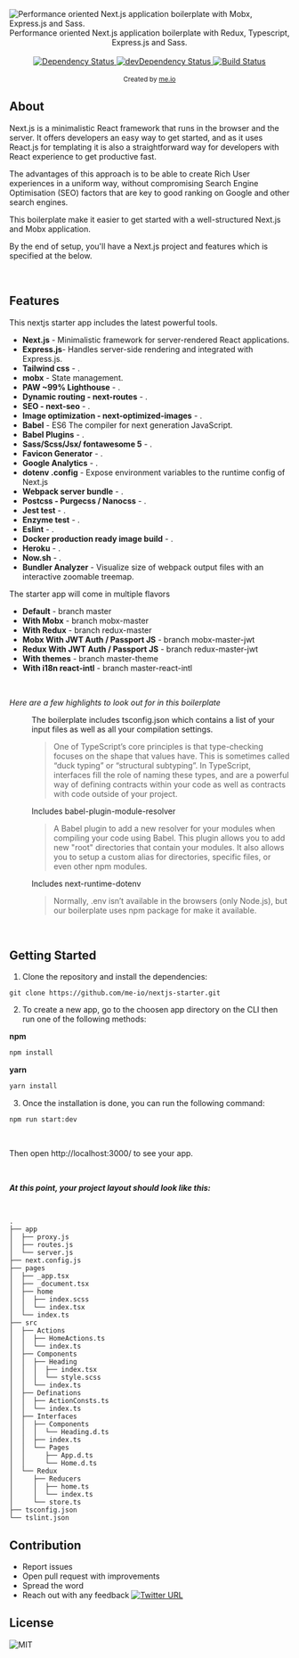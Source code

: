 
<img src="https://github.com/me-io/nextjs-starter/blob/master/banner.jpg" alt="Performance oriented Next.js application boilerplate with Mobx, Express.js and Sass." align="center" />

<br/>
<div align="center" >Performance oriented Next.js application boilerplate with Redux, Typescript, Express.js and Sass.</div>
<br/>

<div align="center">
  <!-- Dependency Status -->
  <a href="https://david-dm.org/flexdinesh/react-redux-boilerplate">
    <img src="https://david-dm.org/me-io/nextjs-starter.svg" alt="Dependency Status" />
  </a>
  <!-- devDependency Status -->
  <a href="https://david-dm.org/me-io/nextjs-starter#info=devDependencies"> 
    <img src="https://david-dm.org/me-io/nextjs-starter/dev-status.svg" alt="devDependency Status" />
  </a>
  <!-- Build Status -->
  <a href="https://travis-ci.org/me-io/nextjs-starter">
    <img src="https://travis-ci.org/me-io/nextjs-starter.svg?branch=master" alt="Build Status" />
  </a>
</div>

<br/>
<div align="center">
  <sub>Created by <a href="https://www.me.io">me.io</a></sub>
</div>

## About

Next.js is a minimalistic React framework that runs in the browser and the server. It offers developers an easy way to get started, and as it uses React.js for templating it is also a straightforward way for developers with React experience to get productive fast.

The advantages of this approach is to be able to create Rich User experiences in a uniform way, without compromising Search Engine Optimisation (SEO) factors that are key to good ranking on Google and other search engines. 

This boilerplate make it easier to get started with a well-structured Next.js and Mobx application.

By the end of setup, you'll have a Next.js project and features which is specified at the below.

<br/>

## Features

This nextjs starter app includes the latest powerful tools.

* **Next.js** - Minimalistic framework for server-rendered React applications.
* **Express.js**- Handles server-side rendering and integrated with Express.js.
* **Tailwind css** - .
* **mobx** - State management.
* **PAW ~99% Lighthouse** - .
* **Dynamic routing - next-routes** - .
* **SEO - next-seo** - .
* **Image optimization - next-optimized-images** - .
* **Babel** - ES6 The compiler for next generation JavaScript.
* **Babel Plugins** - . 
* **Sass/Scss/Jsx/ fontawesome 5** - .
* **Favicon Generator** - .
* **Google Analytics** - .
* **dotenv .config** - Expose environment variables to the runtime config of Next.js
* **Webpack server bundle** - .
* **Postcss - Purgecss / Nanocss** - .
* **Jest test** - .
* **Enzyme test** - .
* **Eslint** - .
* **Docker production ready image build** - .
* **Heroku** - .
* **Now.sh** - .
* **Bundler Analyzer** - Visualize size of webpack output files with an interactive zoomable treemap.

The starter app will come in multiple flavors
* **Default** - branch master
* **With Mobx** - branch mobx-master
* **With Redux** - branch redux-master
* **Mobx With JWT Auth / Passport JS** - branch mobx-master-jwt
* **Redux With JWT Auth / Passport JS** - branch redux-master-jwt
* **With themes** - branch master-theme
* **With i18n react-intl** - branch master-react-intl


<br/>

*Here are a few highlights to look out for in this boilerplate*

<dl>
  
  <dd>The boilerplate includes tsconfig.json which contains a list of your input files as well as all your compilation settings.<dd>

  >One of TypeScript’s core principles is that type-checking focuses on the shape that values have. This is sometimes called “duck typing” or “structural subtyping”. In TypeScript, interfaces fill the role of naming these types, and are a powerful way of defining contracts within your code as well as contracts with code outside of your project.

 
  <dd>Includes babel-plugin-module-resolver <dd>

  >A Babel plugin to add a new resolver for your modules when compiling your code using Babel. This plugin allows you to add new "root" directories that contain your modules. It also allows you to setup a custom alias for directories, specific files, or even other npm modules.

  
  <dd>Includes next-runtime-dotenv <dd>

  >Normally, .env isn’t available in the browsers (only Node.js), but our boilerplate uses npm package for make it available.

</dl>

<br/>

## Getting Started


1. Clone the repository and install the dependencies:

```
git clone https://github.com/me-io/nextjs-starter.git
```


2. To create a new app, go to the choosen app directory on the CLI then run one of the following methods:

**npm**

```sh
npm install
```
**yarn**

```sh
yarn install
```

3. Once the installation is done, you can run the following command:

 ```
 npm run start:dev
 ```
 <br/>

Then open http://localhost:3000/ to see your app.

<br/>

 ***At this point, your project layout should look like this:***
 
 <br/>

```
.
├── app
│  ├── proxy.js
│  ├── routes.js
│  └── server.js
├── next.config.js
├── pages
│  ├── _app.tsx
│  ├── _document.tsx
│  ├── home
│  │  ├── index.scss
│  │  └── index.tsx
│  └── index.ts
├── src
│  ├── Actions
│  │  ├── HomeActions.ts
│  │  └── index.ts
│  ├── Components
│  │  ├── Heading
│  │  │  ├── index.tsx
│  │  │  └── style.scss
│  │  └── index.ts
│  ├── Definations
│  │  ├── ActionConsts.ts
│  │  └── index.ts
│  ├── Interfaces
│  │  ├── Components
│  │  │  └── Heading.d.ts
│  │  ├── index.ts
│  │  └── Pages
│  │     ├── App.d.ts
│  │     └── Home.d.ts
│  └── Redux
│     ├── Reducers
│     │  ├── home.ts
│     │  └── index.ts
│     └── store.ts
├── tsconfig.json
└── tslint.json

```

## Contribution

- Report issues
- Open pull request with improvements
- Spread the word
- Reach out with any feedback [![Twitter URL](https://img.shields.io/twitter/url/https/twitter.com/meabed.svg?style=social&label=Follow%20%40meabed)](https://twitter.com/meabed)

## License

<img src="https://img.shields.io/badge/license-GNU-brightgreen.svg?style=flat-square" alt="MIT">
